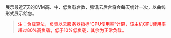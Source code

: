 展示最近7天的CVM高、中、低负载台数，腾讯云后台将会每天统计一次，以曲线形式展示给您。
> <font color="red">注：负载算法，负责以云服务器指标“CPU使用率”计算，该主机CPU使用率超过80%高负载，低于10%低负载，其余为正常负载。</font>